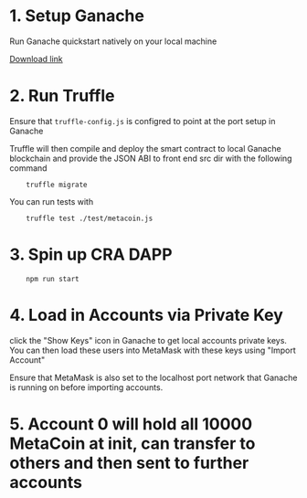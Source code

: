 # 1. Setup Ganache

Run Ganache quickstart natively on your local machine

[Download link](https://trufflesuite.com/ganache/)

# 2. Run Truffle 

Ensure that `truffle-config.js` is configred to point at the port setup in Ganache

Truffle will then compile and deploy the smart contract to local Ganache blockchain and provide the JSON ABI to front end src dir with the following command

```
	truffle migrate
```

You can run tests with 

```
	truffle test ./test/metacoin.js
```

# 3. Spin up CRA DAPP

```
	npm run start
```

# 4. Load in Accounts via Private Key

click the "Show Keys" icon in Ganache to get local accounts private keys. You can then load these users into MetaMask with these keys using "Import Account" 

Ensure that MetaMask is also set to the localhost port network that Ganache is running on before importing accounts.

# 5. Account 0 will hold all 10000 MetaCoin at init, can transfer to others and then sent to further accounts